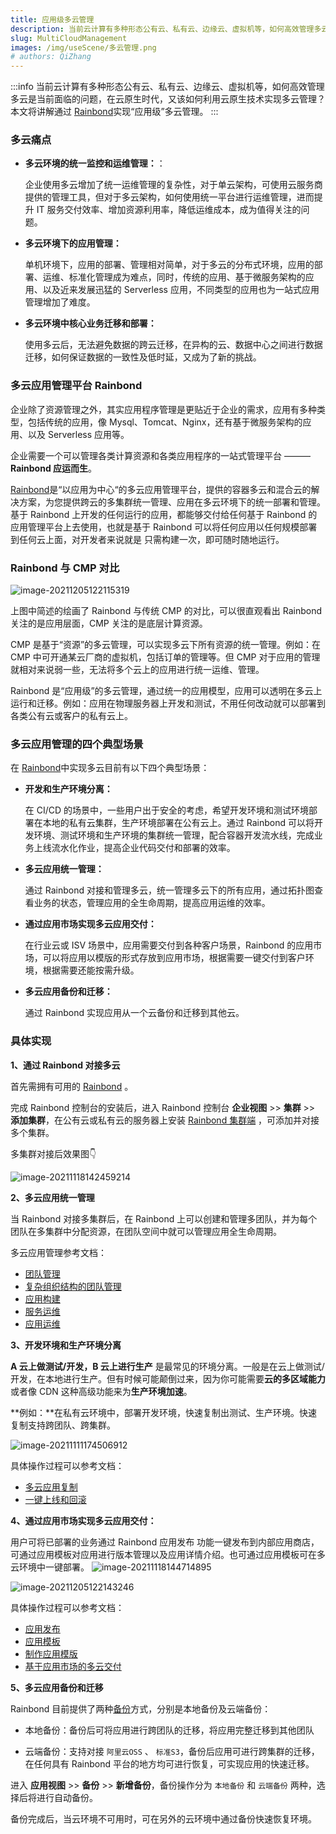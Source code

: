 ```yaml
---
title: 应用级多云管理
description: 当前云计算有多种形态公有云、私有云、边缘云、虚拟机等，如何高效管理多云是当前面临的问题，在云原生时代，又该如何利用云原生技术实现多云管理？本文将讲解通过 Rainbond 实现“应用级”多云管理。
slug: MultiCloudManagement
images: /img/useScene/多云管理.png
# authors: QiZhang
---
```


:::info
当前云计算有多种形态公有云、私有云、边缘云、虚拟机等，如何高效管理多云是当前面临的问题，在云原生时代，又该如何利用云原生技术实现多云管理？本文将讲解通过 [Rainbond](https://www.rainbond.com)实现“应用级”多云管理。
:::

<!--truncate-->

### 多云痛点

- **多云环境的统一监控和运维管理：**：

  企业使用多云增加了统一运维管理的复杂性，对于单云架构，可使用云服务商提供的管理工具，但对于多云架构，如何使用统一平台进行运维管理，进而提升 IT 服务交付效率、增加资源利用率，降低运维成本，成为值得关注的问题。

- **多云环境下的应用管理：**

  单机环境下，应用的部署、管理相对简单，对于多云的分布式环境，应用的部署、运维、标准化管理成为难点，同时，传统的应用、基于微服务架构的应用、以及近来发展迅猛的 Serverless 应用，不同类型的应用也为一站式应用管理增加了难度。

- **多云环境中核心业务迁移和部署：**

  使用多云后，无法避免数据的跨云迁移，在异构的云、数据中心之间进行数据迁移，如何保证数据的一致性及低时延，又成为了新的挑战。

### 多云应用管理平台 Rainbond

企业除了资源管理之外，其实应用程序管理是更贴近于企业的需求，应用有多种类型，包括传统的应用，像 Mysql、Tomcat、Nginx，还有基于微服务架构的应用、以及 Serverless 应用等。

企业需要一个可以管理各类计算资源和各类应用程序的一站式管理平台 ——— **Rainbond 应运而生**。

[Rainbond](https://www.rainbond.com?channel=aliyun)是“以应用为中心“的多云应用管理平台，提供的容器多云和混合云的解决方案，为您提供跨云的多集群统一管理、应用在多云环境下的统一部署和管理。基于 Rainbond 上开发的任何运行的应用，都能够交付给任何基于 Rainbond 的应用管理平台上去使用，也就是基于 Rainbond 可以将任何应用以任何规模部署到任何云上面，对开发者来说就是 只需构建一次，即可随时随地运行。

### Rainbond 与 CMP 对比

![image-20211205122115319](https://s2.loli.net/2021/12/05/xRXM3eucaFWTs64.png)

上图中简述的绘画了 Rainbond 与传统 CMP 的对比，可以很直观看出 Rainbond 关注的是应用层面，CMP 关注的是底层计算资源。

CMP 是基于“资源”的多云管理，可以实现多云下所有资源的统一管理。例如：在 CMP 中可开通某云厂商的虚拟机，包括订单的管理等。但 CMP 对于应用的管理就相对来说弱一些，无法将多个云上的应用进行统一运维、管理。

Rainbond 是“应用级”的多云管理，通过统一的应用模型，应用可以透明在多云上运行和迁移。例如：应用在物理服务器上开发和测试，不用任何改动就可以部署到各类公有云或客户的私有云上。

### 多云应用管理的四个典型场景

在 [Rainbond](https://www.rainbond.com?channel=aliyun)中实现多云目前有以下四个典型场景：

- **开发和生产环境分离：**

  在 CI/CD 的场景中，一些用户出于安全的考虑，希望开发环境和测试环境部署在本地的私有云集群，生产环境部署在公有云上。通过 Rainbond 可以将开发环境、测试环境和生产环境的集群统一管理，配合容器开发流水线，完成业务上线流水化作业，提高企业代码交付和部署的效率。

- **多云应用统一管理：**

  通过 Rainbond 对接和管理多云，统一管理多云下的所有应用，通过拓扑图查看业务的状态，管理应用的全生命周期，提高应用运维的效率。

- **通过应用市场实现多云应用交付：**

  在行业云或 ISV 场景中，应用需要交付到各种客户场景，Rainbond 的应用市场，可以将应用以模版的形式存放到应用市场，根据需要一键交付到客户环境，根据需要还能按需升级。

- **多云应用备份和迁移：**

  通过 Rainbond 实现应用从一个云备份和迁移到其他云。

### 具体实现

**1、通过 Rainbond 对接多云**

首先需拥有可用的 [Rainbond](https://www.rainbond.com/docs/quick-start/quick-install?channel=aliyun) 。

完成 Rainbond 控制台的安装后，进入 Rainbond 控制台 **企业视图** >> **集群** >> **添加集群**，在公有云或私有云的服务器上安装 [Rainbond 集群端](https://www.rainbond.com/docs/user-operations/deploy?channel=aliyun) ，可添加并对接多个集群。

多集群对接后效果图:point_down:

<img src="https://pic.imgdb.cn/item/61a5d0802ab3f51d91d5afc2.png" alt="image-20211118142459214"  />

**2、多云应用统一管理**

当 Rainbond 对接多集群后，在 Rainbond 上可以创建和管理多团队，并为每个团队在多集群中分配资源，在团队空间中就可以管理应用全生命周期。

多云应用管理参考文档：

- [团队管理](https://www.rainbond.com/docs/get-start/team-management-and-multi-tenancy?channel=aliyun)
- [复杂组织结构的团队管理](https://mp.weixin.qq.com/s/Dt6FjAyRvJHQhm9p4--ceQ)
- [应用构建](https://www.rainbond.com/docs/component-create/creation-process?channel=aliyun)
- [服务运维](https://www.rainbond.com/docs/user-manual/component-op?channel=aliyun)
- [应用运维](https://www.rainbond.com/docs/user-manual/app-manage?channel=aliyun)

**3、开发环境和生产环境分离**

**A 云上做测试/开发，B 云上进行生产** 是最常见的环境分离。一般是在云上做测试/开发，在本地进行生产。但有时候可能颠倒过来，因为你可能需要**云的多区域能力**或者像 CDN 这种高级功能来为**生产环境加速**。

**例如：**在私有云环境中，部署开发环境，快速复制出测试、生产环境。快速复制支持跨团队、跨集群。

<img src="https://i.loli.net/2021/11/11/aGVgxeTIq1Uyrcu.png" alt="image-20211111174506912"  />

具体操作过程可以参考文档：

- [多云应用复制](https://www.rainbond.com/docs/user-manual/component-dev/app_copy?channel=aliyun)
- [一键上线和回滚](https://www.rainbond.com/docs/practices/app-dev/update-rollback?channel=aliyun)

**4、通过应用市场实现多云应用交付：**

用户可将已部署的业务通过 Rainbond 应用发布 功能一键发布到内部应用商店，可通过应用模板对应用进行版本管理以及应用详情介绍。也可通过应用模板可在多云环境中一键部署。
<img src="https://pic.imgdb.cn/item/61a5d0942ab3f51d91d5bf1c.png" alt="image-20211118144714895"  />

![image-20211205122143246](https://s2.loli.net/2021/12/05/so8LfOTVtPb5EiD.png)

具体操作过程可以参考文档：

- [应用发布](https://www.rainbond.com/docs/user-manual/app-manage/share-app?channel=aliyun)
- [应用模板](https://www.rainbond.com/docs/enterprise-manager/enterprise/appcenter/application-template?channel=aliyun)
- [制作应用模版](https://www.rainbond.com/docs/get-start/release-to-market?channel=aliyun)
- [基于应用市场的多云交付](https://www.rainbond.com/docs/enterprise-manager/enterprise/appcenter/add-app?channel=aliyun)

**5、多云应用备份和迁移**

Rainbond 目前提供了两种[备份](https://www.rainbond.com/docs/user-manual/app-manage/app-backup?channel=aliyun)方式，分别是本地备份及云端备份：

- 本地备份：备份后可将应用进行跨团队的迁移，将应用完整迁移到其他团队

- 云端备份：支持对接 `阿里云OSS` 、 `标准S3`，备份后应用可进行跨集群的迁移，在任何具有 Rainbond 平台的地方均可进行恢复，可实现应用的快速迁移。

进入 **应用视图** >> **备份** >> **新增备份**，备份操作分为 `本地备份` 和 `云端备份` 两种，选择后将进行自动备份。

备份完成后，当云环境不可用时，可在另外的云环境中通过备份快速恢复环境。
